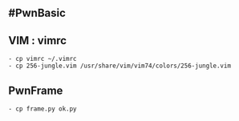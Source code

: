 #PwnBasic
--------

## VIM : vimrc
	- cp vimrc ~/.vimrc
	- cp 256-jungle.vim /usr/share/vim/vim74/colors/256-jungle.vim
## PwnFrame
	- cp frame.py ok.py

